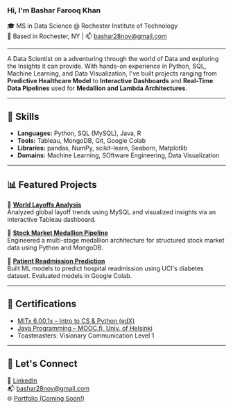 ### Hi, I'm Bashar Farooq Khan

🎓 MS in Data Science @ Rochester Institute of Technology  
📍 Based in Rochester, NY | 📫 bashar28nov@gmail.com

---

A Data Scientist on a adventuring through the world of Data and exploring the Insights it can provide.  With hands-on experience in Python, SQL, Machine Learning, and Data Visualization, I've built projects ranging from **Predictive Healthcare Model** to **Interactive Dashboards** and **Real-Time Data Pipelines** used for **Medallion and Lambda Architectures**.

---

## 🔧 Skills

- **Languages:** Python, SQL (MySQL), Java, R 
- **Tools:** Tableau, MongoDB, Git, Google Colab  
- **Libraries:** pandas, NumPy, scikit-learn, Seaborn, Matplotlib  
- **Domains:** Machine Learning, SOftware Engineering, Data Visualization 

---

## 📊 Featured Projects

🔹 [**World Layoffs Analysis**](https://github.com/basharfkhan/world-layoffs-analysis)  
Analyzed global layoff trends using MySQL and visualized insights via an interactive Tableau dashboard.

🔹 [**Stock Market Medallion Pipeline**](https://github.com/basharfkhan/stock-medallion-pipeline)  
Engineered a multi-stage medallion architecture for structured stock market data using Python and MongoDB.

🔹 [**Patient Readmission Prediction**](https://github.com/basharfkhan/patient-readmission-prediction)  
Built ML models to predict hospital readmission using UCI's diabetes dataset. Evaluated models in Google Colab.

---

## 🏅 Certifications

- [MITx 6.00.1x – Intro to CS & Python (edX)](https://courses.edx.org/certificates/6b940cf5d6044ea3a4a912f7ca3eb962)  
- [Java Programming – MOOC.fi, Univ. of Helsinki](https://certificates.mooc.fi/validate/djx4q1ebq5g)  
- Toastmasters: Visionary Communication Level 1

---

## 💬 Let's Connect

🔗 [LinkedIn](https://www.linkedin.com/in/basharfarooqkhan/)  
📬 bashar28nov@gmail.com  
🌐 [Portfolio (Coming Soon!)]()
